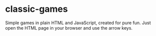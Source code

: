 # classic-games
Simple games in plain HTML and JavaScript, created for pure fun.
Just open the HTML page in your browser and use the arrow keys.
